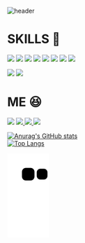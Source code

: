 ![header](https://capsule-render.vercel.app/api?type=waving&color=auto&height=300&section=header&text=dong99u&desc=UMC%20Queue%20Server&animation=twinkling&fontAlign=70&descAlign=77&descAlignY=65)


# SKILLS  :scroll:  
  
  
<img src="https://img.shields.io/badge/javascript-F7DF1E?style=for-the-badge&logo=javascript&logoColor=white"> <img src="https://img.shields.io/badge/express-000000?style=for-the-badge&logo=express&logoColor=white"> <img src="https://img.shields.io/badge/pug-A86454?style=for-the-badge&logo=pug&logoColor=white"> <img src="https://img.shields.io/badge/mongodb-47A248?style=for-the-badge&logo=mongodb&logoColor=white"> <img src="https://img.shields.io/badge/mongoose-880000?style=for-the-badge&logo=mongoose&logoColor=white"> <img src="https://img.shields.io/badge/react-61DAFB?style=for-the-badge&logo=react&logoColor=white"> <img src="https://img.shields.io/badge/dart-0175C2?style=for-the-badge&logo=dart&logoColor=white"> <img src="https://img.shields.io/badge/flutter-02569B?style=for-the-badge&logo=flutter&logoColor=white">   

<img src="https://img.shields.io/badge/python-3776AB?style=for-the-badge&logo=python&logoColor=white">  <img src="https://img.shields.io/badge/flask-000000?style=for-the-badge&logo=flask&logoColor=white">   


# ME :laughing:

<img src="https://img.shields.io/badge/UMC%204th%20Server%20-02B3E4?style=flat-square&logo=udacity&logoColor=white">  <a href="https://www.instagram.com/d99u_p/" target="_blank"><img src="https://img.shields.io/badge/d99u__p-E4405F?style=flat-square&logo=instagram&logoColor=white">   <img src="https://img.shields.io/badge/qkrehdrb0813@gmail.com-EA4335?style=flat-square&logo=gmail&logoColor=white">   <a href="https://velog.io/@eastking7979" target="_blank"><img src="https://img.shields.io/badge/Velog-20C997?style=flat-square&logo=velog&logoColor=white">
  
  
![Anurag's GitHub stats](https://github-readme-stats.vercel.app/api?username=dong99u&show_icons=true&theme=dark)  
[![Top Langs](https://github-readme-stats.vercel.app/api/top-langs/?username=dong99u&theme=dark&layout=donut)](https://github.com/dong99u/github-readme-stats)


![snake gif](https://github.com/dong99u/dong99u/blob/output/github-contribution-grid-snake.svg)
